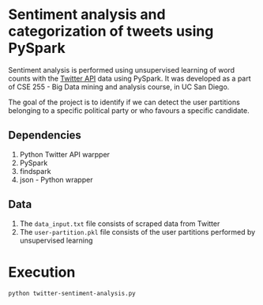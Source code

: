 # Sentiment analysis and categorization of tweets using PySpark

Sentiment analysis is performed using unsupervised learning of word counts with the [Twitter API](https://developer.twitter.com/en/docs) data using PySpark. It was developed as a part of CSE 255 - Big Data mining and analysis course, in UC San Diego.

The goal of the project is to identify if we can detect the user partitions belonging to a specific political party or who favours a specific candidate.

## Dependencies
1. Python Twitter API warpper
2. PySpark
3. findspark
4. json - Python wrapper

## Data
1. The `data_input.txt` file consists of scraped data from Twitter
2. The `user-partition.pkl` file consists of the user partitions performed by unsupervised learning

# Execution 

`python twitter-sentiment-analysis.py`
